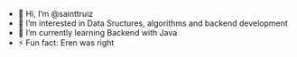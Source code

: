 - 👋 Hi, I’m @sainttruiz
- 👀 I’m interested in Data Sructures, algorithms and backend development
- 🌱 I’m currently learning Backend with Java
- ⚡ Fun fact: Eren was right

<!---
sainttruiz/sainttruiz is a ✨ special ✨ repository because its `README.md` (this file) appears on your GitHub profile.
You can click the Preview link to take a look at your changes.
--->

